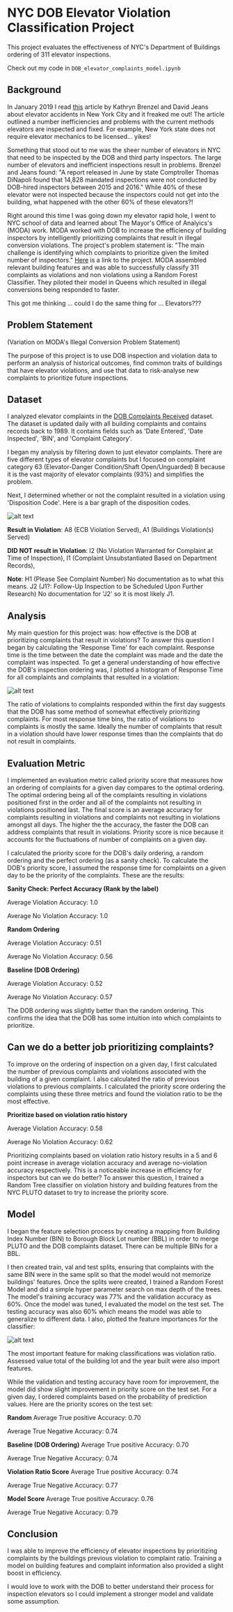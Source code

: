# NYC DOB Elevator Violation Classification Project
This project evaluates the effectiveness of NYC's Department of Buildings ordering of 311 elevator inspections. 

Check out my code in `DOB_elevator_complaints_model.ipynb`

## Background
In January 2019 I read [this](https://therealdeal.com/issues_articles/elevator-accidents-new-york-city/) article by Kathryn Brenzel and David Jeans about elevator accidents in New York City and it freaked me out!  The article outlined a number inefficiencies and problems with the current methods elevators are inspected and fixed.  For example, New York state does not require elevator mechanics to be licensed... yikes!

Something that stood out to me was the sheer number of elevators in NYC that need to be inspected by the DOB and third party inspectors.  The large number of elevators and inefficient inspections result in problems. Brenzel and Jeans found: "A report released in June by state Comptroller Thomas DiNapoli found that 14,828 mandated inspections were not conducted by DOB-hired inspectors between 2015 and 2016."  While 40% of these elevator were not inspected because the inspectors could not get into the building, what happened with the other 60% of these elevators?!  

Right around this time I was going down my elevator rapid hole, I went to NYC school of data and learned about The Mayor's Office of Analyics's (MODA) work. MODA worked with DOB to increase the efficiency of building inspectors by intelligently prioritizing complaints that result in illegal conversion violations. The project's problem statement is: "The main challenge is identifying which complaints to prioritize given the limited number of inspectors." [Here](https://moda-nyc.github.io/Project-Library/projects/illegal-conversions/) is a link to the project. MODA assembled relevant building features and was able to successfully classify 311 complaints as violations and non violations using a Random Forest Classifier.  They piloted their model in Queens which resulted in illegal conversions being responded to faster. 

This got me thinking ... could I do the same thing for ... Elevators???

## Problem Statement
(Variation on MODA's Illegal Conversion Problem Statement)
 
The purpose of this project is to use DOB inspection and violation data to perform an analysis of historical outcomes, find common traits of buildings that have elevator violations, and use that data to risk-analyse new complaints to prioritize future inspections.

## Dataset
I analyzed elevator complaints in the [DOB Complaints Received](https://data.cityofnewyork.us/Housing-Development/DOB-Complaints-Received/eabe-havv) dataset. The dataset is updated daily with all building complaints and contains records back to 1989. It contains fields such as 'Date Entered', 'Date Inspected', 'BIN', and 'Complaint Category'.

I began my analysis by filtering down to just elevator complaints.  There are five different types of elevator complaints but I focused on complaint category 63 (Elevator-Danger Condition/Shaft Open/Unguarded) B because it is the vast majority of elevator complaints (93%) and simplifies the problem.  

Next, I determined whether or not the complaint resulted in a violation using 'Disposition Code'. Here is a bar graph of the disposition codes.

![alt text](writeups/disposition.png)

**Result in Violation**: A8 (ECB Violation Served), A1 (Buildings Violation(s) Served)

**DID NOT result in Violation**: I2 (No Violation Warranted for Complaint at Time of Inspection), I1 (Complaint Unsubstantiated Based on Department Records), 

**Note**: H1 (Please See Complaint Number) No documentation as to what this means. J2 (J1?: Follow-Up Inspection to be Scheduled Upon Further Research) No documentation for 'J2' so it is most likely J1.

## Analysis
My main question for this project was: how effective is the DOB at prioritizing complaints that result in violations?  To answer this question I began by calculating the 'Response Time' for each complaint.  Response time is the time between the date the complaint was made and the date the complaint was inspected. To get a general understanding of how effective the DOB's inspection ordering was, I plotted a histogram of Response Time for all complaints and complaints that resulted in a violation:

![alt text](writeups/response.png)

The ratio of violations to complaints responded within the first day suggests that the DOB has some method of somewhat effectively prioritizing complaints.  For most response time bins, the ratio of violations to complaints is mostly the same.  Ideally the number of complaints that result in a violation should have lower response times than the complaints that do not result in complaints. 

## Evaluation Metric
I implemented an evaluation metric called priority score that measures how an ordering of complaints for a given day compares to the  optimal  ordering.   The  optimal  ordering  being  all  of  the  complaints  resulting  in violations positioned first in the order and all of the complaints not resulting in violations positioned last.  The final score is an average accuracy for complaints resulting in violations and complaints not resulting in violations amongst all days.  The higher the the accuracy,  the faster the DOB can address complaints that result in violations.  Priority score is nice because it accounts for the fluctuations of number of complaints on a given day.

I calculated the priority score for the DOB's daily ordering, a random ordering and the perfect ordering (as a sanity check).  To calculate the DOB's priority score, I assumed the response time for complaints on a given day to be the priority of the complaints.  These are the results:

**Sanity Check: Perfect Accuracy (Rank by the label)**

Average Violation Accuracy: 1.0

Average No Violation Accuracy: 1.0

**Random Ordering**

Average Violation Accuracy: 0.51

Average No Violation Accuracy: 0.56

**Baseline (DOB Ordering)**

Average Violation Accuracy: 0.52

Average No Violation Accuracy: 0.57

The DOB ordering was slightly better than the random ordering.  This confirms the idea that the DOB has some intuition into which complaints to prioritize.  

## Can we do a better job prioritizing complaints?
To improve on the ordering of inspection on a given day, I first calculated the number of previous complaints and violations associated with the building of a given complaint.  I also calculated the ratio of previous violations to previous complaints.  I calculated the priority score ordering the complaints using these three metrics and found the violation ratio to be the most effective. 


**Prioritize based on violation ratio history**

Average Violation Accuracy: 0.58

Average No Violation Accuracy: 0.62


Prioritizing complaints based on violation ratio history results in a 5 and 6 point increase in average violation accuracy and average no-violation accuracy respectively. This is a noticeable increase in efficiency for inspectors but can we do better? To answer this question, I trained a Random Tree classifier on violation history and building features from the NYC PLUTO dataset to try to increase the priority score. 

## Model

I began the feature selection process by creating a mapping from Building Index Number (BIN) to Borough Block Lot number (BBL) in order to merge PLUTO and the DOB complaints dataset. There can be multiple BINs for a BBL. 

I then created train, val and test splits, ensuring that complaints with the same BIN were in the same split so that the model would not memorize buildings' features. Once the splits were created, I trained a Random Forest Model and did a simple hyper parameter search on max depth of the trees. The model's training accuracy was 77% and the validation accuracy as 60%. Once the model was tuned, I evaluated the model on the test set. The testing accuracy was also 60% which means the model was able to generalize to different data. I also, plotted the feature importances for the classifier:

![alt text](writeups/important.png)

The most important feature for making classifications was violation ratio. Assessed value total of the building lot and the year built were also import features.  

While the validation and testing accuracy have room for improvement, the model did show slight improvement in priority score on the test set. For a given day, I ordered complaints based on the probability of prediction values. Here are the priority scores on the test set: 


**Random** 
Average True positive Accuracy: 0.70

Average True Negative Accuracy: 0.74

**Baseline (DOB Ordering)** 
Average True positive Accuracy: 0.70

Average True Negative Accuracy: 0.74

**Violation Ratio Score**
Average True positive Accuracy: 0.74

Average True Negative Accuracy: 0.77

**Model Score**
Average True positive Accuracy: 0.76

Average True Negative Accuracy: 0.79


## Conclusion

I was able to improve the efficiency of elevator inspections by prioritizing complaints by the buildings previous violation to complaint ratio. Training a model on building features and complaint information also provided a slight boost in efficiency. 

I would love to work with the DOB to better understand their process for inspection elevators so I could implement a stronger model and validate some assumption. 
